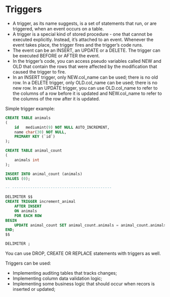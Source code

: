 # Triggers

* A trigger, as its name suggests, is a set of statements that run, or are triggered, when an event occurs on a table.
* A trigger is a special kind of stored procedure - one that cannot be executed explicitly. Instead, it’s attached to an event. Whenever the event takes place, the trigger fires and the trigger’s code runs.
* The event can be an INSERT, an UPDATE or a DELETE. The trigger can be executed BEFORE or AFTER the event.
* In the trigger’s code, you can access pseudo variables called NEW and OLD that contain the rows that were affected by the modification that caused the trigger to fire.
* In an INSERT trigger, only NEW.col_name can be used; there is no old row. In a DELETE trigger, only OLD.col_name can be used; there is no new row. In an UPDATE trigger, you can use OLD.col_name to refer to the columns of a row before it is updated and NEW.col_name to refer to the columns of the row after it is updated.
  
Simple trigger example:

```sql
CREATE TABLE animals
(
    id   mediumint(9) NOT NULL AUTO_INCREMENT,
    name char(30) NOT NULL,
    PRIMARY KEY (`id`)
);

CREATE TABLE animal_count
(
    animals int
);

INSERT INTO animal_count (animals)
VALUES (0);

-- --------------------------------------------

DELIMITER $$
CREATE TRIGGER increment_animal
    AFTER INSERT
    ON animals
    FOR EACH ROW
BEGIN
    UPDATE animal_count SET animal_count.animals = animal_count.animals + 1;
END;
$$

DELIMITER ;
```

You can use DROP, CREATE OR REPLACE statements with triggers as well.

Triggers can be used:
* Implementing auditing tables that tracks changes;
* Implementing column data validation logic;
* Implementing some business logic that should occur when recors is inserted or updated;
